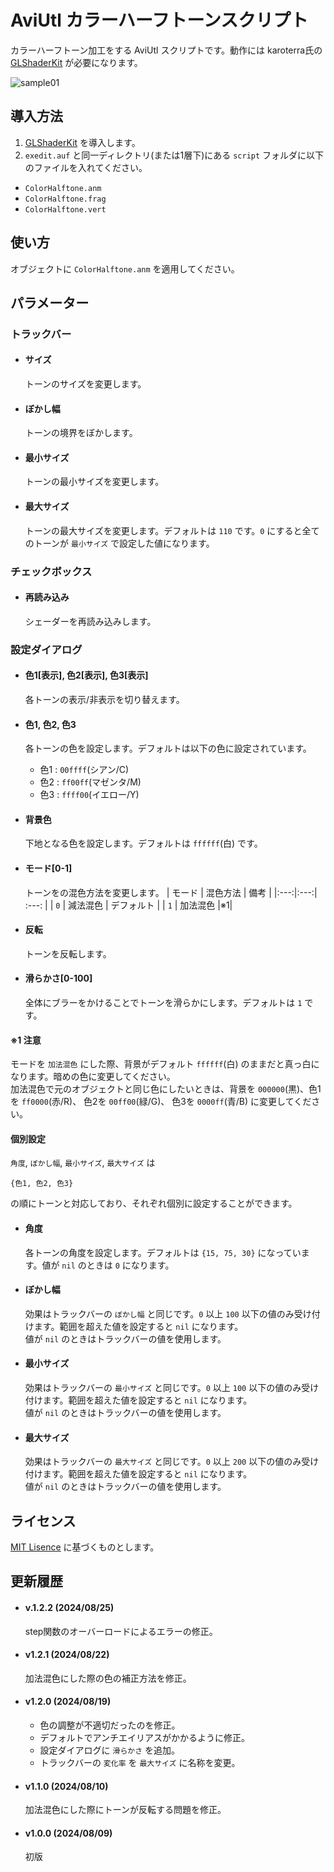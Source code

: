 # AviUtl カラーハーフトーンスクリプト

カラーハーフトーン加工をする AviUtl スクリプトです。動作には karoterra氏の [GLShaderKit](https://github.com/karoterra/aviutl-GLShaderKit) が必要になります。

![sample01](https://github.com/user-attachments/assets/88b6a0fb-cc5d-486c-9ade-05b59e1becb5)

## 導入方法
1. [GLShaderKit](https://github.com/karoterra/aviutl-GLShaderKit) を導入します。
2. `exedit.auf` と同一ディレクトリ(または1層下)にある `script` フォルダに以下のファイルを入れてください。
- `ColorHalftone.anm`
- `ColorHalftone.frag`
- `ColorHalftone.vert`

## 使い方
オブジェクトに `ColorHalftone.anm` を適用してください。

## パラメーター

### トラックバー
- #### サイズ
  トーンのサイズを変更します。

- #### ぼかし幅
  トーンの境界をぼかします。

- #### 最小サイズ
  トーンの最小サイズを変更します。

- #### 最大サイズ
  トーンの最大サイズを変更します。デフォルトは `110` です。`0` にすると全てのトーンが `最小サイズ` で設定した値になります。

### チェックボックス
- #### 再読み込み
  シェーダーを再読み込みします。

### 設定ダイアログ
- #### 色1[表示], 色2[表示], 色3[表示]
  各トーンの表示/非表示を切り替えます。

- #### 色1, 色2, 色3
  各トーンの色を設定します。デフォルトは以下の色に設定されています。
  - 色1 : `00ffff`(シアン/C)
  - 色2 : `ff00ff`(マゼンタ/M)
  - 色3 : `ffff00`(イエロー/Y)

- #### 背景色
  下地となる色を設定します。デフォルトは `ffffff`(白) です。

- #### モード[0-1]
  トーンをの混色方法を変更します。
  | モード | 混色方法 | 備考 |
  |:---:|:---:| :---: |
  | `0` | 減法混色 | デフォルト |
  | `1` | 加法混色 |※1|

- #### 反転
  トーンを反転します。

- #### 滑らかさ[0-100]
  全体にブラーをかけることでトーンを滑らかにします。デフォルトは `1` です。

#### ※1 注意
モードを `加法混色` にした際、背景がデフォルト `ffffff`(白) のままだと真っ白になります。暗めの色に変更してください。<br>加法混色で元のオブジェクトと同じ色にしたいときは、背景を `000000`(黒)、色1を `ff0000`(赤/R)、 色2を `00ff00`(緑/G)、 色3を `0000ff`(青/B) に変更してください。
  

#### 個別設定
  `角度`, `ぼかし幅`, `最小サイズ`, `最大サイズ` は
  ```
  {色1, 色2, 色3}
  ```
  の順にトーンと対応しており、それぞれ個別に設定することができます。
  
- #### 角度
  各トーンの角度を設定します。デフォルトは `{15, 75, 30}` になっています。値が `nil` のときは `0` になります。

- #### ぼかし幅
  効果はトラックバーの `ぼかし幅` と同じです。`0` 以上 `100` 以下の値のみ受け付けます。範囲を超えた値を設定すると `nil` になります。<br>値が `nil` のときはトラックバーの値を使用します。

- #### 最小サイズ
  効果はトラックバーの `最小サイズ` と同じです。`0` 以上 `100` 以下の値のみ受け付けます。範囲を超えた値を設定すると `nil` になります。<br>値が `nil` のときはトラックバーの値を使用します。
- #### 最大サイズ
  効果はトラックバーの `最大サイズ` と同じです。`0` 以上 `200` 以下の値のみ受け付けます。範囲を超えた値を設定すると `nil` になります。<br>値が `nil` のときはトラックバーの値を使用します。


## ライセンス
[MIT Lisence](LICENSE.txt) に基づくものとします。

## 更新履歴
- #### v.1.2.2 (2024/08/25)
  step関数のオーバーロードによるエラーの修正。
- #### v1.2.1 (2024/08/22)
  加法混色にした際の色の補正方法を修正。
- #### v1.2.0 (2024/08/19)
  - 色の調整が不適切だったのを修正。
  - デフォルトでアンチエイリアスがかかるように修正。
  - 設定ダイアログに `滑らかさ` を追加。
  - トラックバーの `変化率` を `最大サイズ` に名称を変更。
- #### v1.1.0 (2024/08/10)
  加法混色にした際にトーンが反転する問題を修正。
- #### v1.0.0 (2024/08/09)
  初版
